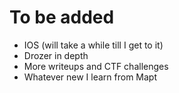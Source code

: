 # To be added

* IOS (will take a while till I get to it)
* Drozer in depth
* More writeups and CTF challenges
* Whatever new I learn from Mapt
